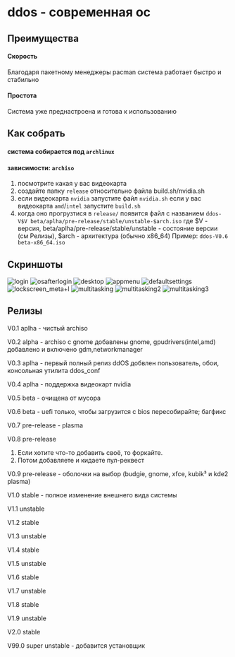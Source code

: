 # ddos - современная ос
<!-- preimushestva list -->
## Преимущества
#### Скорость
Благодаря пакетному менеджеры pacman система работает быстро и стабильно
#### Простота
Система уже преднастроена и готова к использованию

## Как собрать
#### система собирается под ``archlinux``
#### зависимости: ``archiso``
1. посмотрите какая у вас видеокарта
2. создайте папку ``release`` относительно файла build.sh/nvidia.sh
3. если видеокарта ``nvidia`` запустите файл ``nvidia.sh``
если у вас видеокарта ``amd``/``intel`` запустите  ``build.sh``
4. когда оно прогрузтися в ``release/`` появится файл c названием ``ddos-V$V beta/aplha/pre-release/stable/unstable-$arch.iso``
где $V - версия, beta/aplha/pre-release/stable/unstable - состояние версии (см Релизы), $arch - архитектура (обычно x86_64)
Пример:
``
ddos-V0.6 beta-x86_64.iso
``
## Скриншоты
![login](https://user-images.githubusercontent.com/61107330/147656439-af642cd4-c505-4279-b5b5-6f101dea0d27.png)
![osafterlogin](https://user-images.githubusercontent.com/61107330/147656499-63ef6e9e-9fc1-408f-aecf-50d55a5405fb.png)
![desktop](https://user-images.githubusercontent.com/61107330/147656541-c123457f-3b72-4667-b753-a13ce6f023ac.png)
![appmenu](https://user-images.githubusercontent.com/61107330/147390074-6befb1e9-98e3-4667-969c-f9eb90534fe1.png)
![defaultsettings](https://user-images.githubusercontent.com/61107330/147656585-989ef5ea-6b6a-4f64-a22a-f892ea78cfa8.png)
![lockscreen_meta+l](https://user-images.githubusercontent.com/61107330/147390119-abe920ac-1c38-4368-9947-464ac0792771.png)
![multitasking](https://user-images.githubusercontent.com/61107330/147656815-61999bd4-4389-45e6-ac98-87d66cb21bde.png)
![multitasking2](https://user-images.githubusercontent.com/61107330/147390514-55986025-d1f3-45c7-a91d-dd7a659e59fc.png)
![multitasking3](https://user-images.githubusercontent.com/61107330/147390093-6ea7d82b-367b-4da5-b4ca-b1261cb966fd.png)
## Релизы
V0.1 aplha - чистый archiso

V0.2 alpha - archiso с gnome
добавлены gnome, gpudrivers(intel,amd)
добавлено и включено gdm,networkmanager

V0.3 aplha - первый полный релиз ddOS
добвлен пользователь, обои, консольная утилита ddos_conf

V0.4 aplha - поддержка видеокарт nvidia

V0.5 beta - очищена от мусора

V0.6 beta - uefi только, чтобы загрузится с bios пересобирайте; багфикс

V0.7 pre-release - plasma

V0.8 pre-release
1. Если хотите что-то добавить своё, то форкайте.
2. Потом добавляете и кидаете пул-реквест

V0.9 pre-release - оболочки на выбор (budgie, gnome, xfce, kubik³ и kde2 plasma)

V1.0 stable - полное изменение внешнего вида системы

V1.1 unstable

V1.2 stable

V1.3 unstable

V1.4 stable

V1.5 unstable

V1.6 stable

V1.7 unstable

V1.8 stable

V1.9 unstable

V2.0 stable

V99.0 super unstable - добавится установщик
